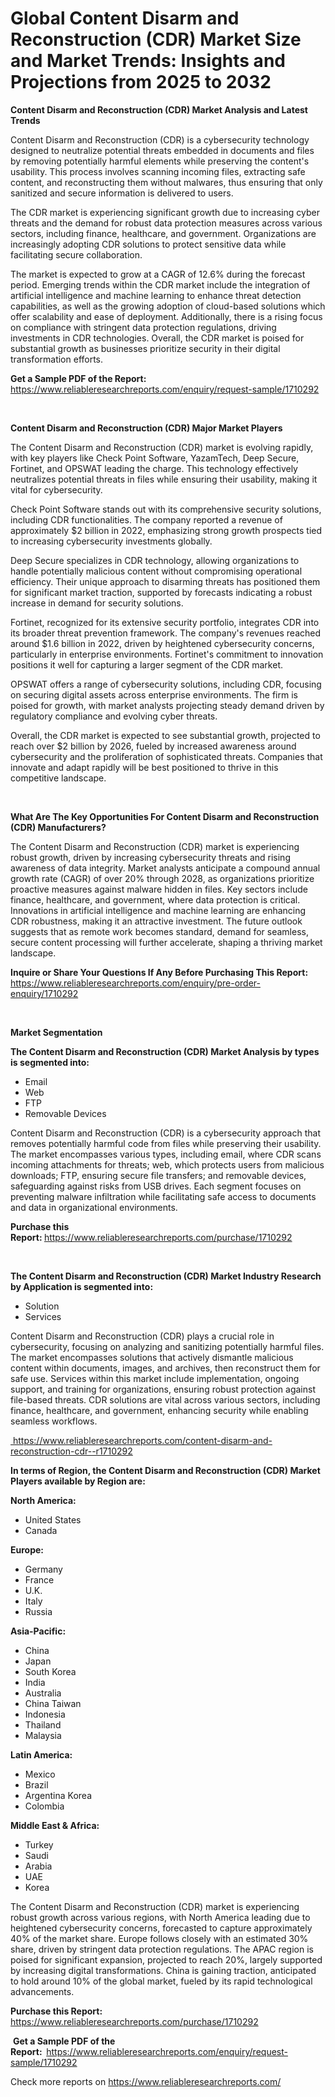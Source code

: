 <p><h1>Global Content Disarm and Reconstruction (CDR) Market Size and Market Trends: Insights and Projections from 2025 to 2032</h1></p><p><strong>Content Disarm and Reconstruction (CDR) Market Analysis and Latest Trends</strong></p>
<p><p>Content Disarm and Reconstruction (CDR) is a cybersecurity technology designed to neutralize potential threats embedded in documents and files by removing potentially harmful elements while preserving the content's usability. This process involves scanning incoming files, extracting safe content, and reconstructing them without malwares, thus ensuring that only sanitized and secure information is delivered to users. </p><p>The CDR market is experiencing significant growth due to increasing cyber threats and the demand for robust data protection measures across various sectors, including finance, healthcare, and government. Organizations are increasingly adopting CDR solutions to protect sensitive data while facilitating secure collaboration. </p><p>The market is expected to grow at a CAGR of 12.6% during the forecast period. Emerging trends within the CDR market include the integration of artificial intelligence and machine learning to enhance threat detection capabilities, as well as the growing adoption of cloud-based solutions which offer scalability and ease of deployment. Additionally, there is a rising focus on compliance with stringent data protection regulations, driving investments in CDR technologies. Overall, the CDR market is poised for substantial growth as businesses prioritize security in their digital transformation efforts.</p></p>
<p><strong>Get a Sample PDF of the Report:&nbsp;</strong> <a href="https://www.reliableresearchreports.com/enquiry/request-sample/1710292?utm_campaign=2273&utm_medium=2&utm_source=Github&utm_content=ia&utm_term=27032025&utm_id=content-disarm-and-reconstruction-cdr">https://www.reliableresearchreports.com/enquiry/request-sample/1710292</a></p>
<p>&nbsp;</p>
<p><strong>Content Disarm and Reconstruction (CDR) Major Market Players</strong></p>
<p><p>The Content Disarm and Reconstruction (CDR) market is evolving rapidly, with key players like Check Point Software, YazamTech, Deep Secure, Fortinet, and OPSWAT leading the charge. This technology effectively neutralizes potential threats in files while ensuring their usability, making it vital for cybersecurity.</p><p>Check Point Software stands out with its comprehensive security solutions, including CDR functionalities. The company reported a revenue of approximately $2 billion in 2022, emphasizing strong growth prospects tied to increasing cybersecurity investments globally.</p><p>Deep Secure specializes in CDR technology, allowing organizations to handle potentially malicious content without compromising operational efficiency. Their unique approach to disarming threats has positioned them for significant market traction, supported by forecasts indicating a robust increase in demand for security solutions.</p><p>Fortinet, recognized for its extensive security portfolio, integrates CDR into its broader threat prevention framework. The company's revenues reached around $1.6 billion in 2022, driven by heightened cybersecurity concerns, particularly in enterprise environments. Fortinet's commitment to innovation positions it well for capturing a larger segment of the CDR market.</p><p>OPSWAT offers a range of cybersecurity solutions, including CDR, focusing on securing digital assets across enterprise environments. The firm is poised for growth, with market analysts projecting steady demand driven by regulatory compliance and evolving cyber threats.</p><p>Overall, the CDR market is expected to see substantial growth, projected to reach over $2 billion by 2026, fueled by increased awareness around cybersecurity and the proliferation of sophisticated threats. Companies that innovate and adapt rapidly will be best positioned to thrive in this competitive landscape.</p></p>
<p>&nbsp;</p>
<p><strong>What Are The Key Opportunities For Content Disarm and Reconstruction (CDR) Manufacturers?</strong></p>
<p><p>The Content Disarm and Reconstruction (CDR) market is experiencing robust growth, driven by increasing cybersecurity threats and rising awareness of data integrity. Market analysts anticipate a compound annual growth rate (CAGR) of over 20% through 2028, as organizations prioritize proactive measures against malware hidden in files. Key sectors include finance, healthcare, and government, where data protection is critical. Innovations in artificial intelligence and machine learning are enhancing CDR robustness, making it an attractive investment. The future outlook suggests that as remote work becomes standard, demand for seamless, secure content processing will further accelerate, shaping a thriving market landscape.</p></p>
<p><strong>Inquire or Share Your Questions If Any Before Purchasing This Report:</strong> <a href="https://www.reliableresearchreports.com/enquiry/pre-order-enquiry/1710292?utm_campaign=2273&utm_medium=2&utm_source=Github&utm_content=ia&utm_term=27032025&utm_id=content-disarm-and-reconstruction-cdr">https://www.reliableresearchreports.com/enquiry/pre-order-enquiry/1710292</a></p>
<p>&nbsp;</p>
<p><strong>Market Segmentation</strong></p>
<p><strong>The Content Disarm and Reconstruction (CDR) Market Analysis by types is segmented into:</strong></p>
<p><ul><li>Email</li><li>Web</li><li>FTP</li><li>Removable Devices</li></ul></p>
<p><p>Content Disarm and Reconstruction (CDR) is a cybersecurity approach that removes potentially harmful code from files while preserving their usability. The market encompasses various types, including email, where CDR scans incoming attachments for threats; web, which protects users from malicious downloads; FTP, ensuring secure file transfers; and removable devices, safeguarding against risks from USB drives. Each segment focuses on preventing malware infiltration while facilitating safe access to documents and data in organizational environments.</p></p>
<p><strong>Purchase this Report:&nbsp;</strong><a href="https://www.reliableresearchreports.com/purchase/1710292?utm_campaign=2273&utm_medium=2&utm_source=Github&utm_content=ia&utm_term=27032025&utm_id=content-disarm-and-reconstruction-cdr">https://www.reliableresearchreports.com/purchase/1710292</a></p>
<p>&nbsp;</p>
<p><strong>The Content Disarm and Reconstruction (CDR) Market Industry Research by Application is segmented into:</strong></p>
<p><ul><li>Solution</li><li>Services</li></ul></p>
<p><p>Content Disarm and Reconstruction (CDR) plays a crucial role in cybersecurity, focusing on analyzing and sanitizing potentially harmful files. The market encompasses solutions that actively dismantle malicious content within documents, images, and archives, then reconstruct them for safe use. Services within this market include implementation, ongoing support, and training for organizations, ensuring robust protection against file-based threats. CDR solutions are vital across various sectors, including finance, healthcare, and government, enhancing security while enabling seamless workflows.</p></p>
<p><a href="https://www.reliableresearchreports.com/content-disarm-and-reconstruction-cdr--r1710292?utm_campaign=2273&utm_medium=2&utm_source=Github&utm_content=ia&utm_term=27032025&utm_id=content-disarm-and-reconstruction-cdr">&nbsp;https://www.reliableresearchreports.com/content-disarm-and-reconstruction-cdr--r1710292</a></p>
<p><strong>In terms of Region, the Content Disarm and Reconstruction (CDR) Market Players available by Region are:</strong></p>
<p>
    <p> <strong> North America: </strong>
        <ul>
            <li>United States</li>
            <li>Canada</li>
        </ul>
        </p> 
    <p> <strong> Europe: </strong>
        <ul>
            <li>Germany</li>
            <li>France</li>
            <li>U.K.</li>
            <li>Italy</li>
            <li>Russia</li>
        </ul>
        </p> 
    <p> <strong> Asia-Pacific: </strong>
        <ul>
            <li>China</li>
            <li>Japan</li>
            <li>South Korea</li>
            <li>India</li>
            <li>Australia</li>
            <li>China Taiwan</li>
            <li>Indonesia</li>
            <li>Thailand</li>
            <li>Malaysia</li>
        </ul>
        </p> 
    <p> <strong> Latin America: </strong>
        <ul>
            <li>Mexico</li>
            <li>Brazil</li>
            <li>Argentina Korea</li>
            <li>Colombia</li>
        </ul>
        </p> 
    <p> <strong> Middle East & Africa: </strong>
        <ul>
            <li>Turkey</li>
            <li>Saudi</li>
            <li>Arabia</li>
            <li>UAE</li>
            <li>Korea</li>
        </ul>
    </p>
    </p>
<p><p>The Content Disarm and Reconstruction (CDR) market is experiencing robust growth across various regions, with North America leading due to heightened cybersecurity concerns, forecasted to capture approximately 40% of the market share. Europe follows closely with an estimated 30% share, driven by stringent data protection regulations. The APAC region is poised for significant expansion, projected to reach 20%, largely supported by increasing digital transformations. China is gaining traction, anticipated to hold around 10% of the global market, fueled by its rapid technological advancements.</p></p>
<p><strong>Purchase this Report: </strong><a href="https://www.reliableresearchreports.com/purchase/1710292?utm_campaign=2273&utm_medium=2&utm_source=Github&utm_content=ia&utm_term=27032025&utm_id=content-disarm-and-reconstruction-cdr">https://www.reliableresearchreports.com/purchase/1710292</a></p>
<p>&nbsp;<strong>Get a Sample PDF of the Report:&nbsp;&nbsp;</strong><a href="https://www.reliableresearchreports.com/enquiry/request-sample/1710292?utm_campaign=2273&utm_medium=2&utm_source=Github&utm_content=ia&utm_term=27032025&utm_id=content-disarm-and-reconstruction-cdr">https://www.reliableresearchreports.com/enquiry/request-sample/1710292</a></p>
<p><strong></strong></p>
<p>Check more reports on <a href="https://www.reliableresearchreports.com/?utm_campaign=2273&utm_medium=2&utm_source=Github&utm_content=ia&utm_term=27032025&utm_id=content-disarm-and-reconstruction-cdr">https://www.reliableresearchreports.com/</a></p>